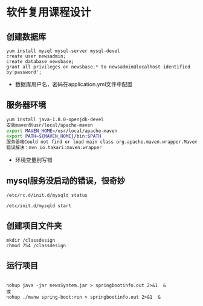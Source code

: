 # 软件复用课程设计

## 创建数据库
```
yum install mysql mysql-server mysql-devel
create user newsadmin;
create database newsbase;
grant all privileges on newsbase.* to newsadmin@localhost identified by'password';
```
* 数据库用户名，密码在application.yml文件中配置

## 服务器环境
```bash
yum install java-1.8.0-openjdk-devel
安装maven到usr/local/apache-maven
export MAVEN_HOME=/usr/local/apache-maven
export PATH=${MAVEN_HOME}/bin:$PATH
服务器端Could not find or load main class org.apache.maven.wrapper.MavenWrapperMain
错误解决：mvn io.takari:maven:wrapper
```
* 环境变量别写错
## mysql服务没启动的错误，很奇妙
```
/etc/rc.d/init.d/mysqld status 

/etc/init.d/mysqld start
```
## 创建项目文件夹

```
mkdir /classdesign
chmod 754 /classdesign
```
## 运行项目
```

nohup java -jar newsSystem.jar > springbootinfo.out 2>&1  &
或
nohup ./mvnw spring-boot:run > springbootinfo.out 2>&1  &
```
